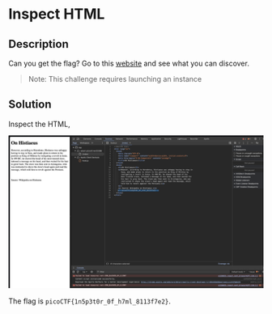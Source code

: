 # Inspect HTML

## Description

Can you get the flag?
Go to this [website](http://saturn.picoctf.net:53399/) and see what you can discover.

> Note: This challenge requires launching an instance

## Solution

Inspect the HTML,

![inspectHTML](image.png)

The flag is `picoCTF{1n5p3t0r_0f_h7ml_8113f7e2}`.
